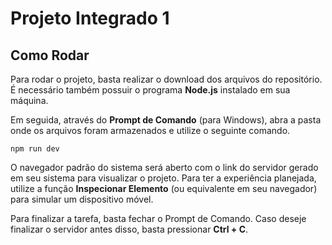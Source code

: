 # Projeto Integrado 1

## Como Rodar

Para rodar o projeto, basta realizar o download dos arquivos do repositório. É necessário também possuir o programa **Node.js** instalado em sua máquina. 

Em seguida, através do **Prompt de Comando** (para Windows), abra a pasta onde os arquivos foram armazenados e utilize o seguinte comando.

`npm run dev`

O navegador padrão do sistema será aberto com o link do servidor gerado em seu sistema para visualizar o projeto. Para ter a experiência planejada, utilize a função **Inspecionar Elemento** (ou equivalente em seu navegador) para simular um dispositivo móvel.

Para finalizar a tarefa, basta fechar o Prompt de Comando. Caso deseje finalizar o servidor antes disso, basta pressionar **Ctrl + C**.